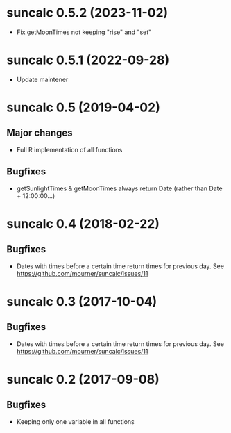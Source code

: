 # suncalc 0.5.2 (2023-11-02)

* Fix getMoonTimes not keeping "rise" and "set"

# suncalc 0.5.1 (2022-09-28)

* Update maintener

# suncalc 0.5 (2019-04-02)

## Major changes 
* Full R implementation of all functions

## Bugfixes
* getSunlightTimes & getMoonTimes always return Date (rather than Date + 12:00:00...)

# suncalc 0.4 (2018-02-22)

## Bugfixes
* Dates with times before a certain time return times for previous day. See https://github.com/mourner/suncalc/issues/11

# suncalc 0.3 (2017-10-04)

## Bugfixes
* Dates with times before a certain time return times for previous day. See https://github.com/mourner/suncalc/issues/11

# suncalc 0.2 (2017-09-08)

## Bugfixes
* Keeping only one variable in all functions
